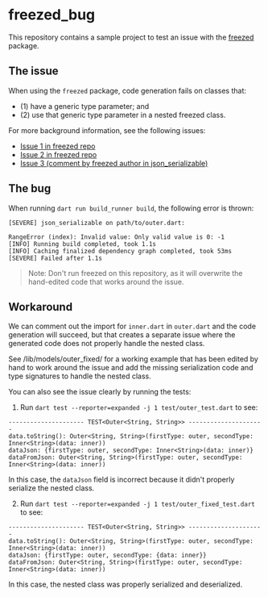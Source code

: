 # freezed_bug

This repository contains a sample project to test an issue with the [freezed](https://pub.dev/packages/freezed) package.

## The issue

When using the `freezed` package, code generation fails on classes that:

- (1) have a generic type parameter; and
- (2) use that generic type parameter in a nested freezed class.

For more background information, see the following issues:

- [Issue 1 in freezed repo](https://github.com/rrousselGit/freezed/issues/887)
- [Issue 2 in freezed repo](https://github.com/rrousselGit/freezed/issues/766)
- [Issue 3 (comment by freezed author in json_serializable)](https://github.com/google/json_serializable.dart/issues/870#issuecomment-817224855)

## The bug

When running `dart run build_runner build`, the following error is thrown:

```
[SEVERE] json_serializable on path/to/outer.dart:

RangeError (index): Invalid value: Only valid value is 0: -1
[INFO] Running build completed, took 1.1s
[INFO] Caching finalized dependency graph completed, took 53ms
[SEVERE] Failed after 1.1s
```

> Note: Don't run freezed on this repository, as it will overwrite the
> hand-edited code that works around the issue.

## Workaround

We can comment out the import for `inner.dart` in `outer.dart` and the code
generation will succeed, but that creates a separate issue where the generated
code does not properly handle the nested class.

See /lib/models/outer_fixed/ for a working example that has been edited by hand
to work around the issue and add the missing serialization code and type signatures
to handle the nested class.

You can also see the issue clearly by running the tests:

1. Run `dart test --reporter=expanded -j 1 test/outer_test.dart` to see:

```
--------------------- TEST<Outer<String, String>> ---------------------
data.toString(): Outer<String, String>(firstType: outer, secondType: Inner<String>(data: inner))
dataJson: {firstType: outer, secondType: Inner<String>(data: inner)}
dataFromJson: Outer<String, String>(firstType: outer, secondType: Inner<String>(data: inner))
```

In this case, the `dataJson` field is incorrect because it didn't properly
serialize the nested class.

2. Run `dart test --reporter=expanded -j 1 test/outer_fixed_test.dart` to see:

```
--------------------- TEST<Outer<String, String>> ---------------------
data.toString(): Outer<String, String>(firstType: outer, secondType: Inner<String>(data: inner))
dataJson: {firstType: outer, secondType: {data: inner}}
dataFromJson: Outer<String, String>(firstType: outer, secondType: Inner<String>(data: inner))
```

In this case, the nested class was properly serialized and deserialized.
